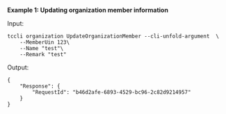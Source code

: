 **Example 1: Updating organization member information**



Input: 

```
tccli organization UpdateOrganizationMember --cli-unfold-argument  \
    --MemberUin 123\
    --Name "test"\
    --Remark "test"
```

Output: 
```
{
    "Response": {
        "RequestId": "b46d2afe-6893-4529-bc96-2c82d9214957"
    }
}
```

